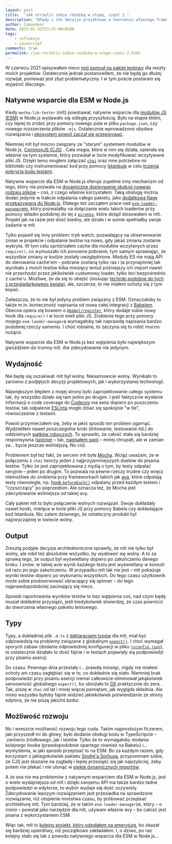 ```yaml
---
layout: post
title:  "Jak strzelić sobie różdżką w stopę, część 2."
description: "Błędy i złe decyzje projektowe w tworzeniu własnego frameworka testowego."
author: Comandeer
date: 2023-01-31T23:55:00+0100
tags:
    - refleksje
    - javascript
comments: true
permalink: /jak-strzelic-sobie-rozdzka-w-stope-czesc-2.html
---
```


W czerwcu 2021 opisywałem nieco [mój pomysł na pakiet testowy](https://blog.comandeer.pl/jak-strzelic-sobie-rozdzka-w-stope.html) dla reszty moich projektów. Ostatecznie jednak postanowiłem, że nie będę go dłużej rozwijał, ponieważ jest zbyt problematyczny. I w tym poście postaram się wyjaśnić dlaczego.<!--more-->

## Natywne wsparcie dla ESM w Node.js

Kiedy `mocha-lib-tester` (mlt) powstawał, natywne wsparcie dla [modułów JS (ESM)](https://developer.mozilla.org/en-US/docs/Web/JavaScript/Guide/Modules) w Node.js wydawało się odległą przyszłością. Było na etapie kłótni, czy lepiej to zrobić przy pomocy nowego pola w pliku `package.json`, czy nowego rozszerzenia plików `.mjs`. Ostatecznie wprowadzono obydwa rozwiązania i [ekosystem powoli zaczął się przepisywać](https://scribe.rip/sindre-sorhus/hello-modules-d1010b4e777b).

Niemniej mlt był mocno związany ze "starym" systemem modułów w Node.js, [CommonJS (CJS)](https://nodejs.org/dist/latest-v19.x/docs/api/modules.html) . Cała magia, która w nim się działa, opierała się właśnie na tym systemie, który pozwalał w locie modyfikować wczytywane pliki JS. Dzięki temu mogłem załączać [`chai`](https://www.chaijs.com/) oraz inne potrzebne mi biblioteki czy instrumentować kod przy pomocy [Istanbula](https://istanbul.js.org/) w celu [liczenia pokrycia kodu testami](https://blog.comandeer.pl/jak-dziala-narzedzie-do-code-coverage.html).

Natywne wsparcie dla ESM w Node.js oferuje zupełnie inny mechanizm od tego, który nie pozwala na [dynamiczne dopisywanie obsługi nowego rodzaju plików](https://blog.comandeer.pl/html-w-node.html) – coś, z czego właśnie korzystałem. Taką obsługę można dodać jedynie w trakcie odpalania całego pakietu, jako [dodatkową flagę przekazywaną do Node.js](https://nodejs.org/dist/latest-v19.x/docs/api/esm.html#loaders). Dlatego też zacząłem prace nad [`esm-loader-manager`em](https://github.com/Comandeer/esm-loader-manager), który pozwalałby na dołączanie wielu takich loaderów przy pomocy składni podobnej do tej z [`pirates`](https://github.com/danez/pirates), które dotąd stosowałem w mlt. Projekt jak na razie jest dość biedny, ale działa i w sumie spełniałby swoje zadanie w mlt.

Tylko pojawił się inny problem: tryb watch, pozwalający na obserwowanie zmian w projekcie i odpalanie testów na nowo, gdy jakaś zmiana zostanie wykryta. W tym celu opróżniałem cache dla modułów wczytanych przez `require()`, co wymuszało ich ponowne pobranie, tym samym sprawiając, że wszystkie zmiany w kodzie zostały uwzględnione. Moduły ES nie mają API do sterowania cache'em – pobrane zostaną tylko raz i (a przynajmniej tak wynikało z moich testów kilka miesięcy temu) późniejszy ich import nawet nie przechodzi przez jakikolwiek custumowy loader, tylko leci bezpośrednio z cache'u. Możliwe, że da się to obejść (stosując [techniki podobne do tych z przeglądarkowego świata](https://www.keycdn.com/support/what-is-cache-busting)), ale, szczerze, to nie miałem ochoty się z tym kopać.

Zwłaszcza, że to nie był jedyny problem związany z ESM. Oznaczałoby to także m.in. konieczność napisania od nowa całej integracji z [Babelem](https://babeljs.io/). Obecna opiera się bowiem o [`@babel/register`](https://www.npmjs.com/package/@babel/register), który dodaje sobie nowy hook dla `require()` i w locie mieli pliki JS. Zrobienie tego przy pomocy mojego `esm-loader-manager`a wymagałoby tak naprawdę napisania bardzo podobnej rzeczy samemu. I choć robialne, to zaczyna się to robić mocno nużące.

Natywne wsparcie dla ESM w Node.js bez wątpienia było największym gwoździem do trumny mlt. Ale zdecydowanie nie jedynym.

## Wydajność

Nie będę się oszukiwał: mlt był wolny. Niesamowicie wolny. Wynikało to zarówno z podjętych decyzji projektowych, jak i wykorzystanej technologii.

Największym błędem z mojej strony było zaprojektowanie całego systemu tak, by wszystko działo się tam jedno po drugim. I jeśli faktycznie wysłanie informacji o code coverage do [Codecov](https://about.codecov.io/) ma sens dopiero po puszczeniu testów, tak odpalenie [ESLinta](https://eslint.org/) mogło dziać się spokojnie "w tle", równocześnie z testami.

Powoli przymierzałem się, żeby w jakiś sposób ten problem ogarnąć. Wydzieliłem nawet poszczególne kroki (lintowanie, testowanie itd.) do oddzielnych [wątków roboczych](https://nodejs.org/dist/latest-v19.x/docs/api/worker_threads.html). To sprawiło, że całość stała się bardziej responsywna ([spinner](https://github.com/Comandeer/cli-spinner) – tak, [napisałem swój](https://blog.comandeer.pl/kreciolek.html) – mniej chrupał), ale w zamian za… bycie jeszcze wolniejszą. No cóż.

Problemem był też fakt, że sercem mlt była [Mocha](https://mochajs.org/). Wciąż uważam, że w połączeniu z `chai` tworzy jeden z najprzyjemniejszych duetów do pisania testów. Tylko że jest zaprojektowana z myślą o tym, by testy odpalać seryjnie – jeden po drugim. To pozwala na pewne rzeczy trudne czy wręcz niemożliwe do zrobienia przy frameworkach takich jak [ava](https://github.com/avajs/ava), które odpalają testy równolegle, np. [hook `beforeEach()`](https://mochajs.org/#hooks) odpalany przed każdym testem i "czyszczący" po poprzednim. Ale oznacza też, że Mocha jest zdecydowanie wolniejsza od takiej avy.

Cały pakiet mlt to było połączenie wolnych rozwiązań. Swoje dokładały nawet hooki, mielące w locie pliki JS przy pomocy Babela czy dokładające kod Istanbula. Nic zatem dziwnego, że ostateczny produkt był najzwyczajniej w świecie wolny.

## Output

Zresztą podjęte decyzje architektoniczne sprawiły, że mlt nie tylko był wolny, ale robił też absolutnie wszystko, by _wydawać się_ wolny. A to za sprawą tego, że output był wyświetlany dopiero po zakończeniu danego kroku. I znów: w takiej avie wynik każdego testu jest wyświetlany w konsoli od razu po jego zakończeniu. W przypadku mlt tak nie jest – mlt pokazuje wyniki testów dopiero po wykonaniu wszystkich. Do tego czasu użytkownik może sobie poobserwować obracający się spinner – do tego najprawdopodobniej zacinający się nieco.

Sposób raportowania wyników testów to bez wątpienia coś, nad czym będę musiał dokładnie przysiąść, jeśli kiedykolwiek stwierdzę, że czas powrócić do stworzenia własnego pakietu testowego.

## Typy

Typy, a dokładniej plik `.d.ts` z [deklaracjami typów](https://www.typescriptlang.org/docs/handbook/declaration-files/introduction.html) dla mlt, miał być odpowiedzią na problemy związane z globalnym [`expect()`](https://www.chaijs.com/api/bdd/). I choć wymagał sporych zabaw (dodanie odpowiedniej konfiguracji w pliku [`jsconfig.json`](https://code.visualstudio.com/docs/languages/jsconfig)), to ostatecznie działało to dość fajnie i w testach pojawiały się podpowiedzi przy pisaniu asercji.

Do czasu. Pewnego dnia przestały i… prawdę mówiąc, nigdy nie miałem ochoty ani czasu zagłębiać się w to, co dokładnie się stało. Niemniej brak podpowiedzi przy pisaniu asercji niemal całkowicie eliminował jakąkolwiek sensowność globalnego `expect()`, bo obniżało to [DX](https://developerexperience.io/articles/good-developer-experience) praktycznie do zera. Tak, piszę w `chai` od lat i mniej więcej pamiętam, jak wygląda składnia. Ale mimo wszystko byłoby fajnie widzieć jakiekolwiek potwierdzenie ze strony edytora, że nie piszę jakichś bzdur.

## Możliwość rozwoju

No i wreszcie możliwość rozwoju tego cuda. Takim najprostszym ficzerem, jaki przyszedł mi do głowy, było dodanie obsługi kodu w TypeScripcie – zarówno źródłowego, jak i testów. Tylko że to wymagałoby dodania kolejnego hooka (prawdopodobnie opartego również na Babelu) i… wymyślenia, w jaki sposób przepisać to na ESM. Bo za każdym razem, gdy korzystam z jakiegokolwiek pakietu [Sindre'a Sorhusa](https://sindresorhus.com/), przypominam sobie, że CJS jest skazane na zagładę i lepiej przesiąść się jak najszybciej, żeby potem nie płakać i nie utonąć w [piekle dynamicznych importów](https://github.com/Comandeer/rollup-lib-bundler/blob/5651546b0d33ea39849bfa5b7253e5a5e14b94a3/src/packageParser.js#L204-L208).

A że ava nie ma problemów z natywnym wsparciem dla ESM w Node.js, jest o wiele wydajniejsza od mlt i dzięki swojemu API ma także bardzo ładne podpowiedzi w edytorze, to wybór wydaje się dość oczywisty. Zdecydowanie lepszym rozwiązaniem jest przesiadka na sprawdzone rozwiązanie, niż utopienie mnóstwa czasu, by próbować przepisać architekturę mlt. Tym bardziej, że w takim `esm-loader-manager`ze, który – o ironio – powstał jako narzędzie dla mlt, używam właśnie avy – bo całość jest pisana z wykorzystaniem ESM.

Więc tak, mlt to [kolejny projekt, który odesłałem na emeryturę](https://blog.comandeer.pl/bramkarz-na-urlopie.html), bo okazał się bardziej upierdliwy, niż początkowo zakładałem. I, o dziwo, po raz kolejny stało się tak z powodu natywnego wsparcia dla ESM w Node.js…
